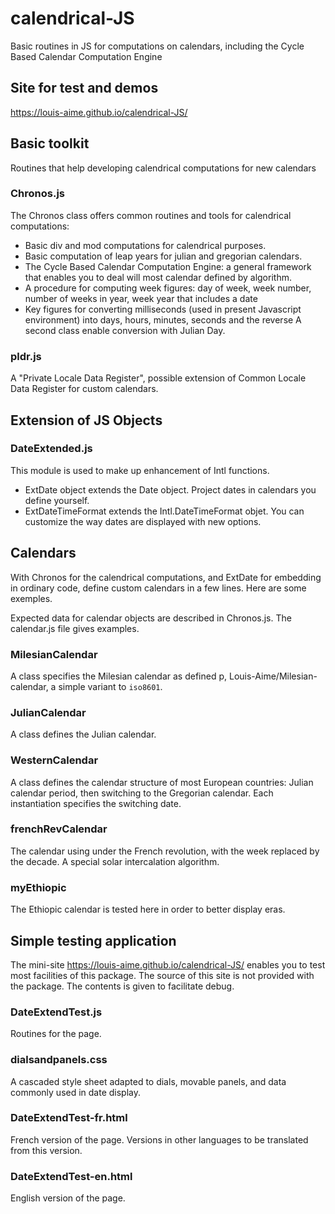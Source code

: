 # calendrical-JS
Basic routines in JS for computations on calendars, including the Cycle Based Calendar Computation Engine

## Site for test and demos
https://louis-aime.github.io/calendrical-JS/

## Basic toolkit
Routines that help developing calendrical computations for new calendars

### Chronos.js
The Chronos class offers common routines and tools for calendrical computations: 
 * Basic div and mod computations for calendrical purposes.
 * Basic computation of leap years for julian and gregorian calendars.
 * The Cycle Based Calendar Computation Engine: a general framework that enables you to deal will most calendar defined by algorithm.
 * A procedure for computing week figures: day of week, week number, number of weeks in year, week year that includes a date
 * Key figures for converting milliseconds (used in present Javascript environment) into days, hours, minutes, seconds and the reverse
A second class enable conversion with Julian Day.

### pldr.js
A "Private Locale Data Register", possible extension of Common Locale Data Register for custom calendars.

## Extension of JS Objects

### DateExtended.js
This module is used to make up enhancement of Intl functions.
* ExtDate object extends the Date object. Project dates in calendars  you define yourself.
* ExtDateTimeFormat extends the Intl.DateTimeFormat objet. You can customize the way dates are displayed with new options.

## Calendars
With Chronos for the calendrical computations, and ExtDate for embedding in ordinary code, define custom calendars in a few lines. Here are some exemples.

Expected data for calendar objects are described in Chronos.js. The calendar.js file gives examples.

### MilesianCalendar
A class specifies the Milesian calendar as defined p, Louis-Aime/Milesian-calendar, a simple variant to `iso8601`.

### JulianCalendar
A class defines the Julian calendar.

### WesternCalendar
A class defines the calendar structure of most European countries: Julian calendar period, then switching to the Gregorian calendar. 
Each instantiation specifies the switching date.

### frenchRevCalendar
The calendar using under the French revolution, with the week replaced by the decade. A special solar intercalation algorithm.

### myEthiopic
The Ethiopic calendar is tested here in order to better display eras.

## Simple testing application
The mini-site https://louis-aime.github.io/calendrical-JS/ enables you to test most facilities of this package. The source of this site is not provided with the package. The contents is given to facilitate debug.

### DateExtendTest.js
Routines for the page.

### dialsandpanels.css
A cascaded style sheet adapted to dials, movable panels, and data commonly used in date display.

### DateExtendTest-fr.html
French version of the page. Versions in other languages to be translated from this version.

### DateExtendTest-en.html
English version of the page.
